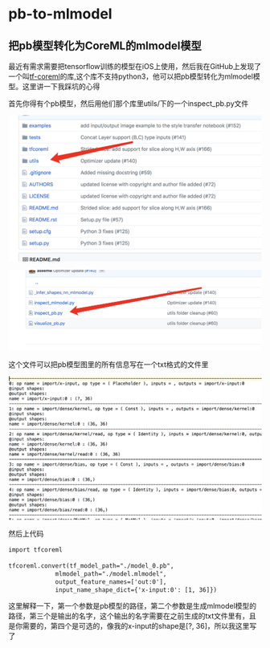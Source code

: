 # pb-to-mlmodel
## 把pb模型转化为CoreML的mlmodel模型

最近有需求需要把tensorflow训练的模型在iOS上使用，然后我在GitHub上发现了一个叫[tf-coreml](https://github.com/tf-coreml/tf-coreml)的库,这个库不支持python3，他可以把pb模型转化为mlmodel模型。这里讲一下我踩坑的心得

首先你得有个pb模型，然后用他们那个库里utils/下的一个inspect_pb.py文件

![img](https://github.com/qyz777/pb-to-mlmodel/blob/master/images/01.png)

![img](https://github.com/qyz777/pb-to-mlmodel/blob/master/images/02.png)

这个文件可以把pb模型图里的所有信息写在一个txt格式的文件里

![img](https://github.com/qyz777/pb-to-mlmodel/blob/master/images/03.png)

然后上代码

	import tfcoreml

	tfcoreml.convert(tf_model_path="./model_0.pb",
                 mlmodel_path="./model.mlmodel",
                 output_feature_names=['out:0'],
                 input_name_shape_dict={'x-input:0': [1, 36]})

这里解释一下，第一个参数是pb模型的路径，第二个参数是生成mlmodel模型的路径，第三个是输出的名字，这个输出的名字需要在之前生成的txt文件里有，且是你需要的，第四个是可选的，像我的x-input的shape是[?, 36]，所以我这里写了
